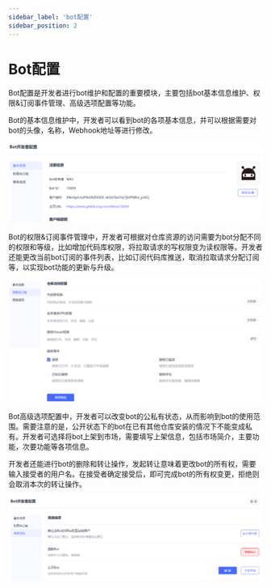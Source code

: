 ```yaml
---
sidebar_label: 'bot配置'      
sidebar_position: 2    
---
```


# Bot配置

Bot配置是开发者进行bot维护和配置的重要模块，主要包括bot基本信息维护、权限&订阅事件管理、高级选项配置等功能。

Bot的基本信息维护中，开发者可以看到bot的各项基本信息，并可以根据需要对bot的头像，名称，Webhook地址等进行修改。

![botconfig1](../../static/img/bot/botconfig1.png)

Bot的权限&订阅事件管理中，开发者可根据对仓库资源的访问需要为bot分配不同的权限和等级，比如增加代码库权限，将拉取请求的写权限变为读权限等。开发者还能更改当前bot订阅的事件列表，比如订阅代码库推送，取消拉取请求分配订阅等，以实现bot功能的更新与升级。

![botconfig2](../../static/img/bot/botconfig2.png)


Bot高级选项配置中，开发者可以改变bot的公私有状态，从而影响到bot的使用范围。需要注意的是，公开状态下的bot在已有其他仓库安装的情况下不能变成私有。开发者可选择将bot上架到市场，需要填写上架信息，包括市场简介，主要功能，次要功能等各项信息。

开发者还能进行bot的删除和转让操作，发起转让意味着更改bot的所有权，需要输入接受者的用户名。在接受者确定接受后，即可完成bot的所有权变更，拒绝则会取消本次的转让操作。

![botconfig3](../../static/img/bot/botconfig3.png)
